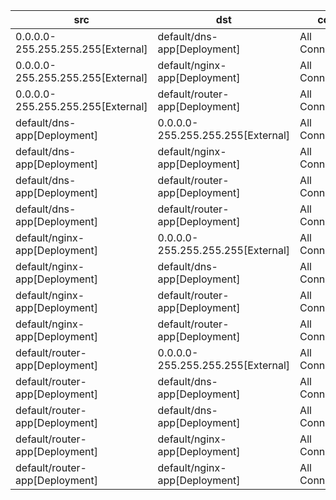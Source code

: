 | src | dst | conn | network | 
|-----|-----|------|------|
| 0.0.0.0-255.255.255.255[External] | default/dns-app[Deployment] | All Connections | pod-network | 
| 0.0.0.0-255.255.255.255[External] | default/nginx-app[Deployment] | All Connections | pod-network | 
| 0.0.0.0-255.255.255.255[External] | default/router-app[Deployment] | All Connections | pod-network | 
| default/dns-app[Deployment] | 0.0.0.0-255.255.255.255[External] | All Connections | pod-network | 
| default/dns-app[Deployment] | default/nginx-app[Deployment] | All Connections | pod-network | 
| default/dns-app[Deployment] | default/router-app[Deployment] | All Connections | first-network | 
| default/dns-app[Deployment] | default/router-app[Deployment] | All Connections | pod-network | 
| default/nginx-app[Deployment] | 0.0.0.0-255.255.255.255[External] | All Connections | pod-network | 
| default/nginx-app[Deployment] | default/dns-app[Deployment] | All Connections | pod-network | 
| default/nginx-app[Deployment] | default/router-app[Deployment] | All Connections | nginx-network | 
| default/nginx-app[Deployment] | default/router-app[Deployment] | All Connections | pod-network | 
| default/router-app[Deployment] | 0.0.0.0-255.255.255.255[External] | All Connections | pod-network | 
| default/router-app[Deployment] | default/dns-app[Deployment] | All Connections | first-network | 
| default/router-app[Deployment] | default/dns-app[Deployment] | All Connections | pod-network | 
| default/router-app[Deployment] | default/nginx-app[Deployment] | All Connections | nginx-network | 
| default/router-app[Deployment] | default/nginx-app[Deployment] | All Connections | pod-network | 
